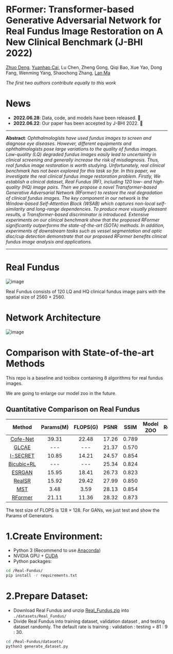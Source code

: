 # RFormer: Transformer-based Generative Adversarial Network for Real Fundus Image Restoration on A New Clinical Benchmark (J-BHI 2022)

[Zhuo Deng](https://scholar.google.com.hk/citations?user=ky6uHFAAAAAJ&hl=zh-CN), [Yuanhao Cai](https://caiyuanhao1998.github.io), Lu Chen, Zheng Gong, Qiqi Bao, Xue Yao, Dong Fang, Wenming Yang, Shaochong Zhang, [Lan Ma](https://sklco.pkusz.edu.cn/info/1030/1046.htm)

*The first two authors contribute equally to this work*
# News

+ **2022.06.28**: Data, code, and models have been released. 🐌
+ **2022.06.22**: Our paper has been accepted by J-BHI 2022. 🐌

***
**Abstract**: *Ophthalmologists have used fundus images to screen and diagnose eye diseases. However, different equipments and ophthalmologists pose large variations to the quality of fundus images. Low-quality (LQ) degraded fundus images easily lead to uncertainty in clinical screening and generally increase the risk of misdiagnosis. Thus, real fundus image restoration is worth studying. Unfortunately, real clinical benchmark has not been explored for this task so far. In this paper, we investigate the real clinical fundus image restoration problem. Firstly, We establish a clinical dataset, Real Fundus (RF), including 120 low- and high-quality (HQ) image pairs. Then we propose a novel Transformer-based Generative Adversarial Network (RFormer) to restore the real degradation of clinical fundus images. The key component in our network is the Window-based Self-Attention Block (WSAB) which captures non-local self-similarity and long-range dependencies. To produce more visually pleasant results, a Transformer-based discriminator is introduced. Extensive experiments on our clinical benchmark show that the proposed RFormer significantly outperforms the state-of-the-art (SOTA) methods. In addition, experiments of downstream tasks such as vessel segmentation and optic disc/cup detection demonstrate that our proposed RFormer benefits clinical fundus image analysis and applications.*
***

# Real Fundus
![image](https://github.com/dengzhuo-AI/Real-Fundus/blob/main/figure/dataset.png)

Real Fundus consists of 120 LQ and HQ clinical fundus image pairs with the spatial size of 2560 $\times$ 2560.

# Network Architecture
![image](https://github.com/dengzhuo-AI/Real-Fundus/blob/main/figure/pipeline.png)

# Comparison with State-of-the-art Methods

This repo is a baseline and toolbox containing 8 algorithms for real fundus images.

We are going to enlarge our model zoo in the future.

## Quantitative Comparison on Real Fundus

| Method | Params(M) | FLOPS(G) | PSNR | SSIM |  Model ZOO | Result|
|:--------:|:--------:|:--------:|:-----:|:-----:|:-------:|:------:|
|[Cofe-Net](https://ieeexplore.ieee.org/abstract/document/9288835)|39.31|22.48|17.26|0.789|  |   |
|[GLCAE](https://openaccess.thecvf.com/content_ICCV_2017_workshops/papers/w43/Tian_Global_and_Local_ICCV_2017_paper.pdf) | --- | --- | 21.37 | 0.570 | | |
|[I-SECRET](https://link.springer.com/chapter/10.1007/978-3-030-87237-3_9)| 10.85 | 14.21| 24.57 | 0.854|  |  |
| [Bicubic+RL](https://ieeexplore.ieee.org/abstract/document/5674049) | --- | --- | 25.34 | 0.824 |   |   |
| [ESRGAN](https://openaccess.thecvf.com/content_eccv_2018_workshops/w25/html/Wang_ESRGAN_Enhanced_Super-Resolution_Generative_Adversarial_Networks_ECCVW_2018_paper.html) | 15.95 | 18.41 | 26.73 | 0.823 |   |   |
| [RealSR](https://openaccess.thecvf.com/content_CVPRW_2020/html/w31/Ji_Real-World_Super-Resolution_via_Kernel_Estimation_and_Noise_Injection_CVPRW_2020_paper.html) | 15.92 | 29.42 | 27.99 | 0.850 |   |   |
| [MST](https://openaccess.thecvf.com/content/CVPR2022/html/Cai_Mask-Guided_Spectral-Wise_Transformer_for_Efficient_Hyperspectral_Image_Reconstruction_CVPR_2022_paper.html) | 3.48 | 3.59| 28.13 | 0.854 |    |    |
| [RFormer](https://arxiv.org/abs/2201.00466) | 21.11 | 11.36 | 28.32 | 0.873 |   |   |

The test size of FLOPS is 128 $\times$ 128. For GANs, we just test and show the Params of Generators.

# 1.Create Environment:

+ Python 3 (Recommend to use [Anaconda](https://www.anaconda.com/products/distribution#linux))
+ NVIDIA GPU + [CUDA](https://developer.nvidia.com/cuda-downloads)
+ Python packages:

```bash
cd /Real-Fundus/
pip install -r requirements.txt
```

# 2.Prepare Dataset:
+ Download Real Fundus and unzip [Real_Fundus.zip](https://github.com/dengzhuo-AI/Real-Fundus/releases/download/v.1.0.0/Real_Fundus.zip) into `./datasets/Real_Fundus/`
+ Divide Real Fundus into training dataset, validation dataset , and testing dataset randomly. The default rate is training : validation : testing = 81 : 9 : 30. 
```bash
cd /Real-Fundus/datasets/
python3 generate_dataset.py
```
